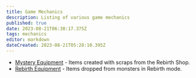 ```yaml
---
title: Game Mechanics
description: Listing of various game mechanics
published: true
date: 2023-08-21T06:30:17.375Z
tags: mechanics
editor: markdown
dateCreated: 2023-08-21T05:28:10.395Z
---
```


* [Mystery Equipment](mystery-equipment) - Items created with scraps from the Rebirth Shop.
* [Rebirth Equipment](rebirth-equipment) - Items dropped from monsters in Rebirth mode.